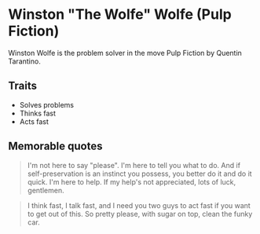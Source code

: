 # Winston "The Wolfe" Wolfe (Pulp Fiction)

Winston Wolfe is the problem solver in the move Pulp Fiction by Quentin Tarantino. 

## Traits

* Solves problems
* Thinks fast
* Acts fast

## Memorable quotes

> I'm not here to say "please". I'm here to tell you what to do. And if self-preservation is an instinct you possess, you better do it and do it quick. I'm here to help. If my help's not appreciated, lots of luck, gentlemen.

> I think fast, I talk fast, and I need you two guys to act fast if you want to get out of this. So pretty please, with sugar on top, clean the funky car.
